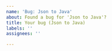 ```yaml
---
name: 'Bug: Json to Java'
about: Found a bug for 'Json to Java'?
title: Your bug (Json to Java)
labels: ''
assignees: ''

---
```



